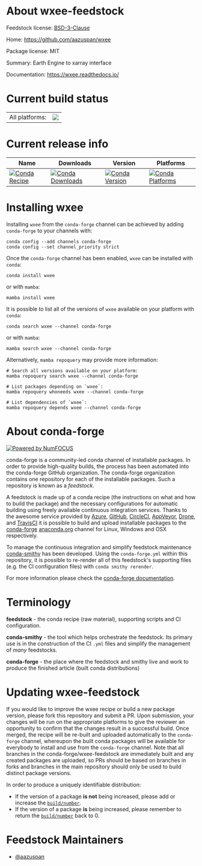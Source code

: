 About wxee-feedstock
====================

Feedstock license: [BSD-3-Clause](https://github.com/conda-forge/wxee-feedstock/blob/main/LICENSE.txt)

Home: https://github.com/aazuspan/wxee

Package license: MIT

Summary: Earth Engine to xarray interface

Documentation: https://wxee.readthedocs.io/

Current build status
====================


<table><tr><td>All platforms:</td>
    <td>
      <a href="https://dev.azure.com/conda-forge/feedstock-builds/_build/latest?definitionId=13773&branchName=main">
        <img src="https://dev.azure.com/conda-forge/feedstock-builds/_apis/build/status/wxee-feedstock?branchName=main">
      </a>
    </td>
  </tr>
</table>

Current release info
====================

| Name | Downloads | Version | Platforms |
| --- | --- | --- | --- |
| [![Conda Recipe](https://img.shields.io/badge/recipe-wxee-green.svg)](https://anaconda.org/conda-forge/wxee) | [![Conda Downloads](https://img.shields.io/conda/dn/conda-forge/wxee.svg)](https://anaconda.org/conda-forge/wxee) | [![Conda Version](https://img.shields.io/conda/vn/conda-forge/wxee.svg)](https://anaconda.org/conda-forge/wxee) | [![Conda Platforms](https://img.shields.io/conda/pn/conda-forge/wxee.svg)](https://anaconda.org/conda-forge/wxee) |

Installing wxee
===============

Installing `wxee` from the `conda-forge` channel can be achieved by adding `conda-forge` to your channels with:

```
conda config --add channels conda-forge
conda config --set channel_priority strict
```

Once the `conda-forge` channel has been enabled, `wxee` can be installed with `conda`:

```
conda install wxee
```

or with `mamba`:

```
mamba install wxee
```

It is possible to list all of the versions of `wxee` available on your platform with `conda`:

```
conda search wxee --channel conda-forge
```

or with `mamba`:

```
mamba search wxee --channel conda-forge
```

Alternatively, `mamba repoquery` may provide more information:

```
# Search all versions available on your platform:
mamba repoquery search wxee --channel conda-forge

# List packages depending on `wxee`:
mamba repoquery whoneeds wxee --channel conda-forge

# List dependencies of `wxee`:
mamba repoquery depends wxee --channel conda-forge
```


About conda-forge
=================

[![Powered by
NumFOCUS](https://img.shields.io/badge/powered%20by-NumFOCUS-orange.svg?style=flat&colorA=E1523D&colorB=007D8A)](https://numfocus.org)

conda-forge is a community-led conda channel of installable packages.
In order to provide high-quality builds, the process has been automated into the
conda-forge GitHub organization. The conda-forge organization contains one repository
for each of the installable packages. Such a repository is known as a *feedstock*.

A feedstock is made up of a conda recipe (the instructions on what and how to build
the package) and the necessary configurations for automatic building using freely
available continuous integration services. Thanks to the awesome service provided by
[Azure](https://azure.microsoft.com/en-us/services/devops/), [GitHub](https://github.com/),
[CircleCI](https://circleci.com/), [AppVeyor](https://www.appveyor.com/),
[Drone](https://cloud.drone.io/welcome), and [TravisCI](https://travis-ci.com/)
it is possible to build and upload installable packages to the
[conda-forge](https://anaconda.org/conda-forge) [anaconda.org](https://anaconda.org/)
channel for Linux, Windows and OSX respectively.

To manage the continuous integration and simplify feedstock maintenance
[conda-smithy](https://github.com/conda-forge/conda-smithy) has been developed.
Using the ``conda-forge.yml`` within this repository, it is possible to re-render all of
this feedstock's supporting files (e.g. the CI configuration files) with ``conda smithy rerender``.

For more information please check the [conda-forge documentation](https://conda-forge.org/docs/).

Terminology
===========

**feedstock** - the conda recipe (raw material), supporting scripts and CI configuration.

**conda-smithy** - the tool which helps orchestrate the feedstock.
                   Its primary use is in the construction of the CI ``.yml`` files
                   and simplify the management of *many* feedstocks.

**conda-forge** - the place where the feedstock and smithy live and work to
                  produce the finished article (built conda distributions)


Updating wxee-feedstock
=======================

If you would like to improve the wxee recipe or build a new
package version, please fork this repository and submit a PR. Upon submission,
your changes will be run on the appropriate platforms to give the reviewer an
opportunity to confirm that the changes result in a successful build. Once
merged, the recipe will be re-built and uploaded automatically to the
`conda-forge` channel, whereupon the built conda packages will be available for
everybody to install and use from the `conda-forge` channel.
Note that all branches in the conda-forge/wxee-feedstock are
immediately built and any created packages are uploaded, so PRs should be based
on branches in forks and branches in the main repository should only be used to
build distinct package versions.

In order to produce a uniquely identifiable distribution:
 * If the version of a package **is not** being increased, please add or increase
   the [``build/number``](https://docs.conda.io/projects/conda-build/en/latest/resources/define-metadata.html#build-number-and-string).
 * If the version of a package **is** being increased, please remember to return
   the [``build/number``](https://docs.conda.io/projects/conda-build/en/latest/resources/define-metadata.html#build-number-and-string)
   back to 0.

Feedstock Maintainers
=====================

* [@aazuspan](https://github.com/aazuspan/)

